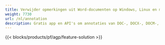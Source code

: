 ```yaml
---
title: Verwijder opmerkingen uit Word-documenten op Windows, Linux en macOS 
weight: 7730
url: /nl/annotation
description: Gratis app en API's om annotaties van DOC-, DOCX-, DOCM-, DOTM-, RTF-, DOT- en ODT-bestanden te beheren
---
```


{{< blocks/products/pf/agp/feature-solution >}} 

